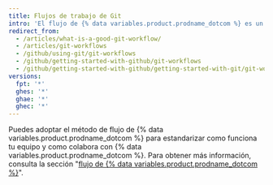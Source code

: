 ```yaml
---
title: Flujos de trabajo de Git
intro: 'El flujo de {% data variables.product.prodname_dotcom %} es un flujo de trabajo ligero basado en ramas que soporta equipos y proyectos que despliegan frecuentemente.'
redirect_from:
  - /articles/what-is-a-good-git-workflow/
  - /articles/git-workflows
  - /github/using-git/git-workflows
  - /github/getting-started-with-github/git-workflows
  - /github/getting-started-with-github/getting-started-with-git/git-workflows
versions:
  fpt: '*'
  ghes: '*'
  ghae: '*'
  ghec: '*'
---
```


Puedes adoptar el método de flujo de {% data variables.product.prodname_dotcom %} para estandarizar como funciona tu equipo y como colabora con {% data variables.product.prodname_dotcom %}. Para obtener más información, consulta la sección "[flujo de {% data variables.product.prodname_dotcom %}](/github/getting-started-with-github/github-flow)".
